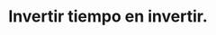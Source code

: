 ---
title: Invertir tiempo en invertir.
description: Un sueño adentro de un sueño.
published_at: 2020-10-20
external_url: https://perrodinero.substack.com/p/invertir-tiempo-en-invertir
cover_path: img/newsletters/invertir_tiempo_en_invertir.webp
cover_alt: Nina, saliendo por la ventana del carro.
---